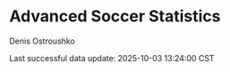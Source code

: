 # Advanced Soccer Statistics
Denis Ostroushko

<!-- gfm -->

Last successful data update: 2025-10-03 13:24:00 CST
